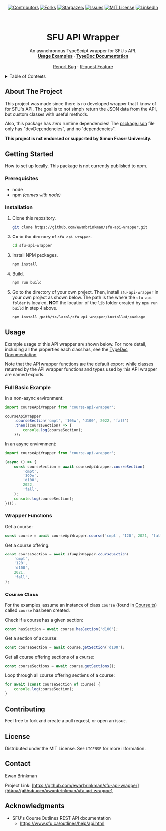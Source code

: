 <div align="center">

[![Contributors][contributors-shield]][contributors-url]
[![Forks][forks-shield]][forks-url] [![Stargazers][stars-shield]][stars-url]
[![Issues][issues-shield]][issues-url]
[![MIT License][license-shield]][license-url]
[![LinkedIn][linkedin-shield]][linkedin-url]

</div>

<br />
<div align="center">
  <h1 align="center">SFU API Wrapper</h1>

  <p align="center">
    An asynchronous TypeScript wrapper for SFU's API.
    <br />
    <a href="#usage"><strong>Usage Examples</strong></a>
    ·
    <a href="https://ewanbrinkman.github.io/sfu-api-wrapper/"><strong>TypeDoc Documentation</strong></a>
    <br />
    <br />
    <a href="https://github.com/ewanbrinkman/sfu-api-wrapper/issues">Report Bug</a>
    ·
    <a href="https://github.com/ewanbrinkman/sfu-api-wrapper/issues">Request Feature</a>
  </p>
</div>

<!-- Table of contents. -->
<details>
  <summary>Table of Contents</summary>
  <ol>
    <li>
      <a href="#about-the-project">About The Project</a>
    </li>
    <li>
      <a href="#getting-started">Getting Started</a>
      <ul>
        <li><a href="#prerequisites">Prerequisites</a></li>
        <li><a href="#installation">Installation</a></li>
      </ul>
    </li>
    <li><a href="#usage">Usage</a></li>
    <li><a href="#contributing">Contributing</a></li>
    <li><a href="#license">License</a></li>
    <li><a href="#contact">Contact</a></li>
    <li><a href="#acknowledgments">Acknowledgments</a></li>
  </ol>
</details>

## About The Project

This project was made since there is no developed wrapper that I know of for
SFU's API. The goal is to not simply return the JSON data from the API, but
custom classes with useful methods.

Also, this package has _zero_ runtime dependencies! The
[package.json](package.json) file only has "devDependencies", and no
"dependencies".

**This project is not endorsed or supported by Simon Fraser University.**

## Getting Started

How to set up locally. This package is not currently published to npm.

### Prerequisites

-   node
-   npm _(comes with node)_

### Installation

1. Clone this repository.
    ```sh
    git clone https://github.com/ewanbrinkman/sfu-api-wrapper.git
    ```
2. Go to the directory of `sfu-api-wrapper`.
    ```sh
    cd sfu-api-wrapper
    ```
3. Install NPM packages.
    ```sh
    npm install
    ```
4. Build.
    ```sh
    npm run build
    ```
5. Go to the directory of your own project. Then, install `sfu-api-wrapper` in
   your own project as shown below. The path is the where the `sfu-api-folder`
   is located, **NOT** the location of the `lib` folder created by
   `npm run build` in step 4 above.
    ```sh
    npm install /path/to/local/sfu-api-wrapper/installed/package
    ```

## Usage

Example usage of this API wrapper are shown below. For more detail, including
all the properties each class has, see the
<a href="https://ewanbrinkman.github.io/sfu-api-wrapper/">TypeDoc
Documentation</a>.

Note that the API wrapper functions are the default export, while classes
returned by the API wrapper functions and types used by this API wrapper are
named exports.

### Full Basic Example

In a non-async environment:

```typescript
import courseApiWrapper from 'course-api-wrapper';

courseApiWrapper
    .courseSection('cmpt', '105w', 'd100', 2022, 'fall')
    .then((courseSection) => {
        console.log(courseSection);
    });
```

In an async environment:

```typescript
import courseApiWrapper from 'course-api-wrapper';

(async () => {
    const courseSection = await courseApiWrapper.courseSection(
        'cmpt',
        '105w',
        'd100',
        2022,
        'fall',
    );
    console.log(courseSection);
})();
```

### Wrapper Functions

Get a course:

```typescript
const course = await courseApiWrapper.course('cmpt', '120', 2021, 'fall');
```

Get a course offering:

```typescript
const courseSection = await sfuApiWrapper.courseSection(
    'cmpt',
    '120',
    'd100',
    2021,
    'fall',
);
```

### Course Class

For the examples, assume an instance of class `Course` (found in
[Course.ts](src/api/Course.ts)) called `course` has been created.

Check if a course has a given section:

```typescript
const hasSection = await course.hasSection('d100');
```

Get a section of a course:

```typescript
const courseSection = await course.getSection('d100');
```

Get all course offering sections of a course:

```typescript
const courseSections = await course.getSections();
```

Loop through all course offering sections of a course:

```typescript
for await (const courseSection of course) {
    console.log(courseSection);
}
```

## Contributing

Feel free to fork and create a pull request, or open an issue.

## License

Distributed under the MIT License. See `LICENSE` for more information.

## Contact

Ewan Brinkman

Project Link:
[https://github.com/ewanbrinkman/sfu-api-wrapper](https://github.com/ewanbrinkman/sfu-api-wrapper)

## Acknowledgments

-   SFU's Course Outlines REST API documentation
    -   https://www.sfu.ca/outlines/help/api.html

<!-- Markdown links and images -->

[contributors-shield]:
    https://img.shields.io/github/contributors/ewanbrinkman/sfu-api-wrapper.svg?style=for-the-badge
[contributors-url]:
    https://github.com/ewanbrinkman/sfu-api-wrapper/graphs/contributors
[forks-shield]:
    https://img.shields.io/github/forks/ewanbrinkman/sfu-api-wrapper.svg?style=for-the-badge
[forks-url]: https://github.com/ewanbrinkman/sfu-api-wrapper/network/members
[stars-shield]:
    https://img.shields.io/github/stars/ewanbrinkman/sfu-api-wrapper.svg?style=for-the-badge
[stars-url]: https://github.com/ewanbrinkman/sfu-api-wrapper/stargazers
[issues-shield]:
    https://img.shields.io/github/issues/ewanbrinkman/sfu-api-wrapper.svg?style=for-the-badge
[issues-url]: https://github.com/ewanbrinkman/sfu-api-wrapper/issues
[license-shield]:
    https://img.shields.io/github/license/ewanbrinkman/sfu-api-wrapper.svg?style=for-the-badge
[license-url]: https://github.com/ewanbrinkman/sfu-api-wrapper/blob/main/LICENSE
[linkedin-shield]:
    https://img.shields.io/badge/-LinkedIn-black.svg?style=for-the-badge&logo=linkedin&colorB=555
[linkedin-url]: https://linkedin.com/in/ewan-brinkman
